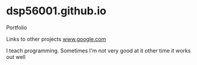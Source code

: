 # dsp56001.github.io
Portfolio

Links to other projects www.google.com

I teach programming. Sometimes I'm not very good at it other time it works out well
